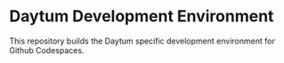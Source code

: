 # Daytum Development Environment

This repository builds the Daytum specific development environment for Github Codespaces.

